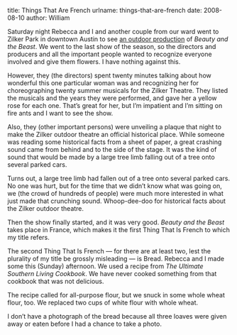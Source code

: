 title: Things That Are French
urlname: things-that-are-french
date: 2008-08-10
author: William

Saturday night Rebecca and I and another couple from our ward went to Zilker
Park in downtown Austin to see [an outdoor production][a] of *Beauty and the
Beast*. We went to the last show of the season, so the directors and producers
and all the important people wanted to recognize everyone involved and give them
flowers. I have nothing against this.

However, they (the directors) spent twenty minutes talking about how wonderful
this one particular woman was and recognizing her for choreographing twenty
summer musicals for the Zilker Theatre. They listed the musicals and the years
they were performed, and gave her a yellow rose for each one. That&#x02bc;s
great for her, but I&#x02bc;m impatient and I&#x02bc;m sitting on fire ants and
I want to see the show.

Also, they (other important persons) were unveiling a plaque that night to make
the Zilker outdoor theatre an official historical place. While someone was
reading some historical facts from a sheet of paper, a great crashing sound came
from behind and to the side of the stage. It was the kind of sound that would be
made by a large tree limb falling out of a tree onto several parked cars.

Turns out, a large tree limb had fallen out of a tree onto several parked cars.
No one was hurt, but for the time that we didn&#x02bc;t know what was going on,
we (the crowd of hundreds of people) were much more interested in what just made
that crunching sound. Whoop-dee-doo for historical facts about the Zilker
outdoor theatre.

Then the show finally started, and it was very good. *Beauty and the Beast*
takes place in France, which makes it the first Thing That Is French to which my
title refers.

The second Thing That Is French &mdash; for there are at least two, lest the
plurality of my title be grossly misleading &mdash; is Bread. Rebecca and I made
some this (Sunday) afternoon. We used a recipe from *The Ultimate Southern
Living Cookbook*. We have never cooked something from that cookbook that was not
delicious.

The recipe called for all-purpose flour, but we snuck in some whole wheat flour,
too. We replaced two cups of white flour with whole wheat.

I don&#x02bc;t have a photograph of the bread because all three loaves were
given away or eaten before I had a chance to take a photo.

[a]: http://zilker.org/
